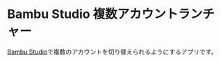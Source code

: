 # Bambu Studio 複数アカウントランチャー

[Bambu Studio](https://github.com/bambulab/BambuStudio)で複数のアカウントを切り替えられるようにするアプリです。